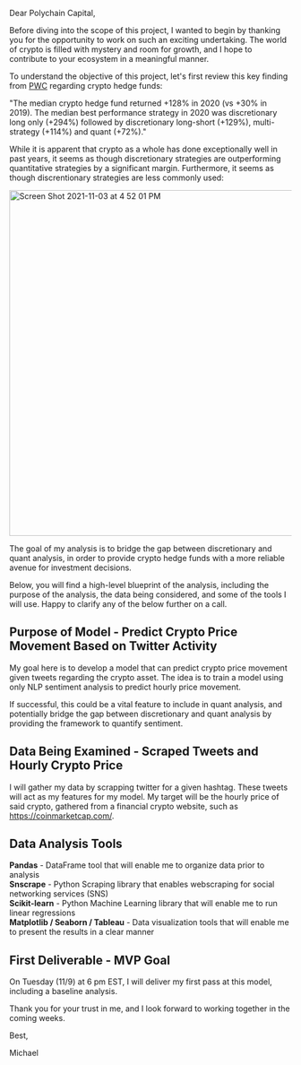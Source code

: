 Dear Polychain Capital,

Before diving into the scope of this project, I wanted to begin by thanking you for the opportunity to work on such an exciting undertaking. The world of crypto is filled with mystery and room for growth, and I hope to contribute to your ecosystem in a meaningful manner.

To understand the objective of this project, let's first review this key finding from [PWC](https://www.pwc.com/gx/en/financial-services/pdf/3rd-annual-pwc-elwood-aima-crypto-hedge-fund-report-(may-2021).pdf) regarding crypto hedge funds:

"The median crypto hedge fund returned +128% in 2020 (vs +30% in 2019). The median best performance strategy in 2020 was discretionary long only (+294%) followed by discretionary long-short (+129%), multi-strategy (+114%) and quant (+72%)."

While it is apparent that crypto as a whole has done exceptionally well in past years, it seems as though discretionary strategies are outperforming quantitative strategies by a significant margin. Furthermore, it seems as though discrentionary strategies are less commonly used:

<img width="617" alt="Screen Shot 2021-11-03 at 4 52 01 PM" src="https://user-images.githubusercontent.com/73137112/140194368-e84fec53-55c2-420f-b8c5-cdfd74f4c997.png">

The goal of my analysis is to bridge the gap between discretionary and quant analysis, in order to provide crypto hedge funds with a more reliable avenue for investment decisions.

Below, you will find a high-level blueprint of the analysis, including the purpose of the analysis, the data being considered, and some of the tools I will use. Happy to clarify any of the below further on a call.

## **Purpose of Model** - Predict Crypto Price Movement Based on Twitter Activity

My goal here is to develop a model that can predict crypto price movement given tweets regarding the crypto asset. The idea is to train a model using only NLP sentiment analysis to predict hourly price movement.

If successful, this could be a vital feature to include in quant analysis, and potentially bridge the gap between discretionary and quant analysis by providing the framework to quantify sentiment.

## **Data Being Examined** - Scraped Tweets and Hourly Crypto Price 

I will gather my data by scrapping twitter for a given hashtag. These tweets will act as my features for my model. My target will be the hourly price of said crypto, gathered from a financial crypto website, such as https://coinmarketcap.com/.

## **Data Analysis Tools**

**Pandas** - DataFrame tool that will enable me to organize data prior to analysis  
**Snscrape** - Python Scraping library that enables webscraping for social networking services (SNS)   
**Scikit-learn** - Python Machine Learning library that will enable me to run linear regressions   
**Matplotlib / Seaborn / Tableau** - Data visualization tools that will enable me to present the results in a clear manner  

## **First Deliverable** - MVP Goal
On Tuesday (11/9) at 6 pm EST, I will deliver my first pass at this model, including a baseline analysis.

Thank you for your trust in me, and I look forward to working together in the coming weeks.

Best,

Michael
